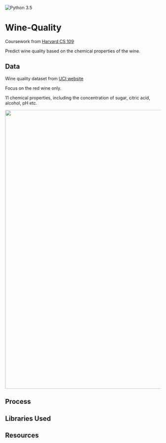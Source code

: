 ![Python 3.5](https://img.shields.io/badge/python-3.5-blue.svg)

# Wine-Quality
Coursework from [Harvard CS 109](http://nbviewer.jupyter.org/github/cs109/2014/blob/master/homework/HW5.ipynb)

Predict wine quality based on the chemical properties of the wine.

## Data
Wine quality dataset from [UCI website](https://archive.ics.uci.edu/ml/machine-learning-databases/wine-quality/)

Focus on the red wine only.

11 chemical properties, including the concentration of sugar, citric acid, alcohol, pH etc.
   <p align="justify">
     <img src="https://github.com/xuwenyihust/Wine-Quality/blob/master/graphs/head.JPG" width="900"/>
   </p>

## Process

## Libraries Used

## Resources
